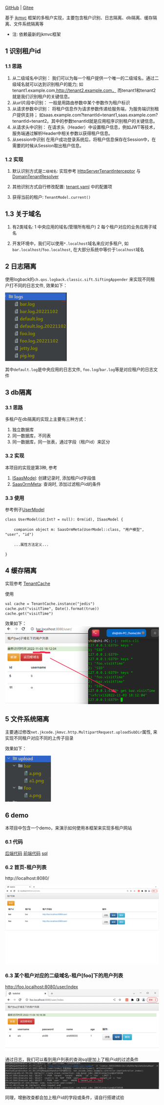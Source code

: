 [GitHub](https://github.com/shigebeyond/tenancy) | [Gitee](https://gitee.com/shigebeyond/tenancy) 

基于 [jkmvc](https://github.com/shigebeyond/jkmvc) 框架的多租户实现，主要包含租户识别、日志隔离、db隔离、缓存隔离、文件系统隔离等

- 注: 依赖最新的jkmvc框架

## 1 识别租户id
### 1.1 思路
1. 从二级域名中识别：
我们可以为每一个租户提供一个唯一的二级域名，通过二级域名就可以达到识别租户的能力;
如tenant1.example.com,http://tenant2.example.com， 而tenant1和tenant2就是我们识别租户的关键信息。
2. 从url片段中识别：
一般是用路由参数中某个参数作为租户标识
3. 从请求参数中识别：
将租户信息作为请求参数传递给服务端，为服务端识别租户提供支持；
如saas.example.com?tenantId=tenant1,saas.example.com?tenantId=tenant2。其中的参数tenantId就是应用程序识别租户的关键信息。
4. 从请求头中识别：
在请求头（Header）中设置租户信息，例如JWT等技术，服务端通过解析Header中相关参数以获得租户信息。
5. 从session中识别
在用户成功登录系统后，将租户信息保存在Session中，在需要的时候从Session取出租户信息。

### 1.2 实现
1. 默认识别方式是`二级域名`: 实现参考 [HttpServerTenantInterceptor](src/main/kotlin/net/jkcode/jkmvc/tenancy/HttpServerTenantInterceptor.kt) 与 [DomainTenantResolver](src/main/kotlin/net/jkcode/jkmvc/tenancy/resolver/DomainTenantResolver.kt)

2. 其他识别方式自行修改配置: [tenant.yaml](src/main/resources/tenant.yaml) 中的配置项 

3. 获得当前的租户: `TenantModel.current()`

## 1.3 关于域名
1. 有2类域名: 1 中央应用的域名(管理所有租户) 2 每个租户对应的业务应用子域名 

2. 开发环境中，我们可以使用`*.localhost`域名来应对多租户, 如`bar.localhost`/`foo.localhost`, 在大部分系统中等价于`localhost`域名

## 2 日志隔离
使用logback的`ch.qos.logback.classic.sift.SiftingAppender` 来实现不同租户打不同的日志文件, 效果如下：

![](img/log.png)

其中`default.log`是中央应用的日志文件, `foo.log`/`bar.log`等是对应租户的日志文件

## 3 db隔离
### 3.1 思路
多租户在db隔离的实现上主要有三种方式：
1. 独立数据库
2. 同一数据库，不同表
3. 同一数据库，同一张表，通过字段（租户id）来区分

### 3.2 实现
本项目的实现是第3种, 参考 
1. [ISaasModel](src/main/kotlin/net/jkcode/jkmvc/tenancy/ISaasModel.kt): 创建记录时, 添加租户id字段值
2. [SaasOrmMeta](src/main/kotlin/net/jkcode/jkmvc/tenancy/SaasOrmMeta.kt): 查询时, 添加过滤租户id的条件

### 3.3 使用
参考例子[UserModel](src/main/kotlin/net/jkcode/jkmvc/example/model/UserModel.kt)
```
class UserModel(id:Int? = null): Orm(id), ISaasModel {
	
	companion object m: SaasOrmMeta(UserModel::class, "用户模型", "user", "id")
	
	...属性方法定义...
	
}
```

## 4 缓存隔离
实现参考 [TenantCache](src/main/kotlin/net/jkcode/jkmvc/tenancy/TenantCache.kt)

使用
```
val cache = TenantCache.instance("jedis")
cache.put("visitTime", Date().format(true))
cache.get("visitTime")
```

效果如下：
![](img/cache.png)

## 5 文件系统隔离
主要通过修改`net.jkcode.jkmvc.http.MultipartRequest.uploadSubDir`属性, 来实现不同租户对应不同的上传子目录

效果如下：

![](img/upload.png)

## 6 demo
本项目中包含一个demo，来演示如何使用本框架来实现多租户网站

### 6.1 代码
[后端代码](src/main/kotlin/net/jkcode/jkmvc/example)
[前端代码](src/main/webapp)
[sql](src/main/resources/example.mysql.sql)

### 6.2 首页-租户列表
http://localhost:8080/

![](img/all-tenant.png)

### 6.3 某个租户对应的二级域名-租户[foo]下的用户列表
http://foo.localhost:8080/user/index
![](img/user-of-tenant.png)

通过日志，我们可以看到用户列表的查询sql是加上了租户id的过滤条件
![](img/select-sql.png)

同理，增删改查都会加上租户id的字段或条件，请自行搭建试验
